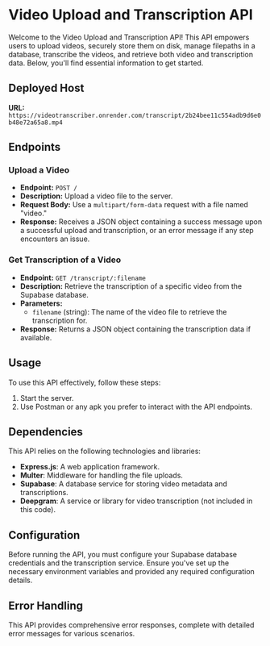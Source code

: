 # Video Upload and Transcription API

Welcome to the Video Upload and Transcription API! This API empowers users to upload videos, securely store them on disk, manage filepaths in a database, transcribe the videos, and retrieve both video and transcription data. Below, you'll find essential information to get started.

## Deployed Host

**URL:** `https://videotranscriber.onrender.com/transcript/2b24bee11c554adb9d6e0b48e72a65a8.mp4`

## Endpoints

### Upload a Video

- **Endpoint:** `POST /`
- **Description:** Upload a video file to the server.
- **Request Body:** Use a `multipart/form-data` request with a file named "video."
- **Response:** Receives a JSON object containing a success message upon a successful upload and transcription, or an error message if any step encounters an issue.

### Get Transcription of a Video

- **Endpoint:** `GET /transcript/:filename`
- **Description:** Retrieve the transcription of a specific video from the Supabase database.
- **Parameters:**
  - `filename` (string): The name of the video file to retrieve the transcription for.
- **Response:** Returns a JSON object containing the transcription data if available.

## Usage

To use this API effectively, follow these steps:

1. Start the server.
2. Use Postman or any apk you prefer to interact with the API endpoints.

## Dependencies

This API relies on the following technologies and libraries:

- **Express.js**: A web application framework.
- **Multer**: Middleware for handling the file uploads.
- **Supabase**: A database service for storing video metadata and transcriptions.
- **Deepgram**: A service or library for video transcription (not included in this code).

## Configuration

Before running the API, you must configure your Supabase database credentials and the transcription service. Ensure you've set up the necessary environment variables and provided any required configuration details.

## Error Handling

This API provides comprehensive error responses, complete with detailed error messages for various scenarios. 

